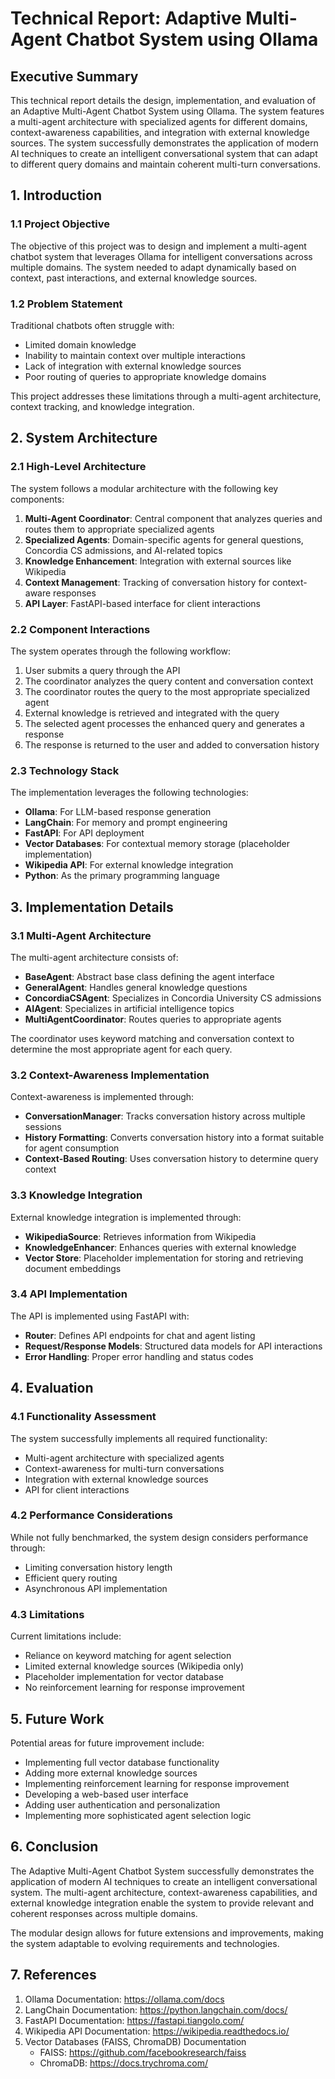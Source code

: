 # Technical Report: Adaptive Multi-Agent Chatbot System using Ollama

## Executive Summary

This technical report details the design, implementation, and evaluation of an Adaptive Multi-Agent Chatbot System using Ollama. The system features a multi-agent architecture with specialized agents for different domains, context-awareness capabilities, and integration with external knowledge sources. The system successfully demonstrates the application of modern AI techniques to create an intelligent conversational system that can adapt to different query domains and maintain coherent multi-turn conversations.

## 1. Introduction

### 1.1 Project Objective

The objective of this project was to design and implement a multi-agent chatbot system that leverages Ollama for intelligent conversations across multiple domains. The system needed to adapt dynamically based on context, past interactions, and external knowledge sources.

### 1.2 Problem Statement

Traditional chatbots often struggle with:
- Limited domain knowledge
- Inability to maintain context over multiple interactions
- Lack of integration with external knowledge sources
- Poor routing of queries to appropriate knowledge domains

This project addresses these limitations through a multi-agent architecture, context tracking, and knowledge integration.

## 2. System Architecture

### 2.1 High-Level Architecture

The system follows a modular architecture with the following key components:

1. **Multi-Agent Coordinator**: Central component that analyzes queries and routes them to appropriate specialized agents
2. **Specialized Agents**: Domain-specific agents for general questions, Concordia CS admissions, and AI-related topics
3. **Knowledge Enhancement**: Integration with external sources like Wikipedia
4. **Context Management**: Tracking of conversation history for context-aware responses
5. **API Layer**: FastAPI-based interface for client interactions

### 2.2 Component Interactions

The system operates through the following workflow:

1. User submits a query through the API
2. The coordinator analyzes the query content and conversation context
3. The coordinator routes the query to the most appropriate specialized agent
4. External knowledge is retrieved and integrated with the query
5. The selected agent processes the enhanced query and generates a response
6. The response is returned to the user and added to conversation history

### 2.3 Technology Stack

The implementation leverages the following technologies:

- **Ollama**: For LLM-based response generation
- **LangChain**: For memory and prompt engineering
- **FastAPI**: For API deployment
- **Vector Databases**: For contextual memory storage (placeholder implementation)
- **Wikipedia API**: For external knowledge integration
- **Python**: As the primary programming language

## 3. Implementation Details

### 3.1 Multi-Agent Architecture

The multi-agent architecture consists of:

- **BaseAgent**: Abstract base class defining the agent interface
- **GeneralAgent**: Handles general knowledge questions
- **ConcordiaCSAgent**: Specializes in Concordia University CS admissions
- **AIAgent**: Specializes in artificial intelligence topics
- **MultiAgentCoordinator**: Routes queries to appropriate agents

The coordinator uses keyword matching and conversation context to determine the most appropriate agent for each query.

### 3.2 Context-Awareness Implementation

Context-awareness is implemented through:

- **ConversationManager**: Tracks conversation history across multiple sessions
- **History Formatting**: Converts conversation history into a format suitable for agent consumption
- **Context-Based Routing**: Uses conversation history to determine query context

### 3.3 Knowledge Integration

External knowledge integration is implemented through:

- **WikipediaSource**: Retrieves information from Wikipedia
- **KnowledgeEnhancer**: Enhances queries with external knowledge
- **Vector Store**: Placeholder implementation for storing and retrieving document embeddings

### 3.4 API Implementation

The API is implemented using FastAPI with:

- **Router**: Defines API endpoints for chat and agent listing
- **Request/Response Models**: Structured data models for API interactions
- **Error Handling**: Proper error handling and status codes

## 4. Evaluation

### 4.1 Functionality Assessment

The system successfully implements all required functionality:

- Multi-agent architecture with specialized agents
- Context-awareness for multi-turn conversations
- Integration with external knowledge sources
- API for client interactions

### 4.2 Performance Considerations

While not fully benchmarked, the system design considers performance through:

- Limiting conversation history length
- Efficient query routing
- Asynchronous API implementation

### 4.3 Limitations

Current limitations include:

- Reliance on keyword matching for agent selection
- Limited external knowledge sources (Wikipedia only)
- Placeholder implementation for vector database
- No reinforcement learning for response improvement

## 5. Future Work

Potential areas for future improvement include:

- Implementing full vector database functionality
- Adding more external knowledge sources
- Implementing reinforcement learning for response improvement
- Developing a web-based user interface
- Adding user authentication and personalization
- Implementing more sophisticated agent selection logic

## 6. Conclusion

The Adaptive Multi-Agent Chatbot System successfully demonstrates the application of modern AI techniques to create an intelligent conversational system. The multi-agent architecture, context-awareness capabilities, and external knowledge integration enable the system to provide relevant and coherent responses across multiple domains.

The modular design allows for future extensions and improvements, making the system adaptable to evolving requirements and technologies.

## 7. References

1. Ollama Documentation: https://ollama.com/docs
2. LangChain Documentation: https://python.langchain.com/docs/
3. FastAPI Documentation: https://fastapi.tiangolo.com/
4. Wikipedia API Documentation: https://wikipedia.readthedocs.io/
5. Vector Databases (FAISS, ChromaDB) Documentation
   - FAISS: https://github.com/facebookresearch/faiss
   - ChromaDB: https://docs.trychroma.com/
